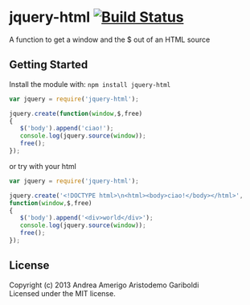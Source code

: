 # jquery-html [![Build Status](https://secure.travis-ci.org/aaaristo/jquery-html.png?branch=master)](http://travis-ci.org/aaaristo/jquery-html)

A function to get a window and the $ out of an HTML source

## Getting Started
Install the module with: `npm install jquery-html`

```javascript
var jquery = require('jquery-html');

jquery.create(function(window,$,free)
{
   $('body').append('ciao!');
   console.log(jquery.source(window));
   free();
});

```
or try with your html

```javascript
var jquery = require('jquery-html');

jquery.create('<!DOCTYPE html>\n<html><body>ciao!</body></html>',
function(window,$,free)
{
   $('body').append('<div>world</div>');
   console.log(jquery.source(window));
   free();
});

```

## License
Copyright (c) 2013 Andrea Amerigo Aristodemo Gariboldi  
Licensed under the MIT license.
